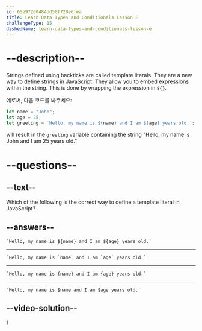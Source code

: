 ```yaml
---
id: 65e97260484dd50f720e6fea
title: Learn Data Types and Conditionals Lesson E
challengeType: 15
dashedName: learn-data-types-and-conditionals-lesson-e
---
```


# --description--

Strings defined using backticks are called template literals. They are a new way to define strings in JavaScript. They allow you to embed expressions within the string. This is done by wrapping the expression in `${}`.

예로써, 다음 코드를 봐주세요:

```javascript
let name = "John";
let age = 25;
let greeting = `Hello, my name is ${name} and I am ${age} years old.`;
```

will result in the `greeting` variable containing the string "Hello, my name is John and I am 25 years old."

# --questions--

## --text--

Which of the following is the correct way to define a template literal in JavaScript?

## --answers--

`` `Hello, my name is ${name} and I am ${age} years old.` ``

---

`` `Hello, my name is `name` and I am `age` years old.` ``

---

`` `Hello, my name is {name} and I am {age} years old.` ``

---

`` `Hello, my name is $name and I am $age years old.` ``

## --video-solution--

1
